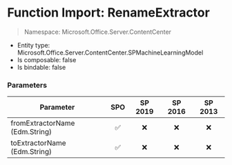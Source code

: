 # Function Import: RenameExtractor

> Namespace: Microsoft.Office.Server.ContentCenter

- Entity type: Microsoft.Office.Server.ContentCenter.SPMachineLearningModel
- Is composable: false
- Is bindable: false

### Parameters

Parameter | SPO | SP 2019 | SP 2016 | SP 2013
----------|:---:|:-------:|:-------:|:-------:
fromExtractorName (Edm.String) | ✅ | ❌ | ❌ | ❌
toExtractorName (Edm.String) | ✅ | ❌ | ❌ | ❌